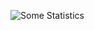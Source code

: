 ![Some Statistics](https://github-readme-stats.vercel.app/api?username=mrshaw01&show_icons=true&theme=transparent)
